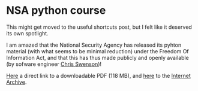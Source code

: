 # NSA python course

This might get moved to the useful shortcuts post, but I felt like it deserved its own spotlight. 

I am amazed that the National Security Agency has released its pyhton material (with what seems to be minimal reduction) 
under the Freedom Of Information Act, and that this has thus made publicly and openly available (by sofware engineer 
[Chris Swenson](https://twitter.com/chris_swenson/status/1225836060938125313))! 

[Here](https://nsa.sfo2.digitaloceanspaces.com/comp3321.pdf) a direct link to a downloadable PDF (118 MB), 
and [here](https://archive.org/details/comp3321/page/n89/mode/2up/search/device) to the [Internet Archive](archive.org).
